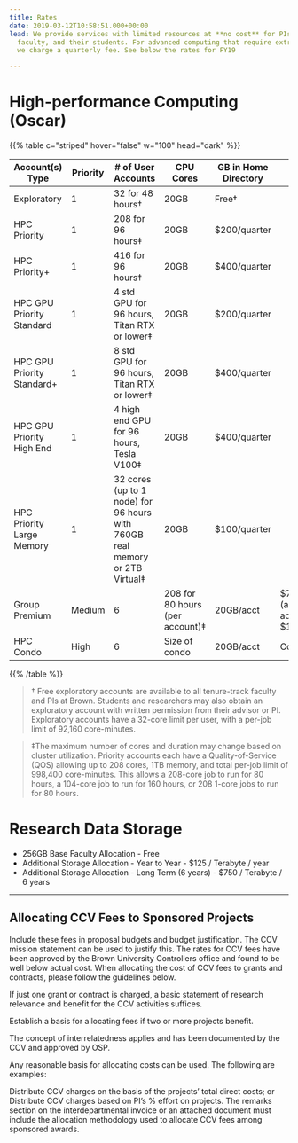 ```yaml
---
title: Rates
date: 2019-03-12T10:58:51.000+00:00
lead: We provide services with limited resources at **no cost** for PIs, tenure-track
  faculty, and their students. For advanced computing that require extra resources,
  we charge a quarterly fee. See below the rates for FY19

---
```

# High-performance Computing (Oscar)

{{% table c="striped" hover="false" w="100" head="dark" %}}

| Account(s) Type | Priority | # of User Accounts | CPU Cores | GB in	Home Directory | Cost |
| --- | --- | --- | --- | --- | --- |
| Exploratory | 1 | 32 for 48 hours† | 20GB | Free† |
| HPC Priority | 1 | 208 for 96 hours‡ | 20GB | $200/quarter |
| HPC Priority+ | 1 | 416 for 96 hours‡ | 20GB | $400/quarter |
| HPC GPU Priority Standard | 1 | 4 std GPU for 96 hours, Titan RTX or lower‡ | 20GB | $200/quarter |
| HPC GPU Priority Standard+ | 1 | 8 std GPU for 96 hours, Titan RTX or lower‡ | 20GB | $400/quarter |
| HPC GPU Priority High End | 1 | 4 high end GPU for 96 hours, Tesla V100‡ | 20GB | $400/quarter |
| HPC Priority Large Memory | 1 | 32 cores (up to 1 node) for 96 hours with 760GB real memory or 2TB Virtual‡ | 20GB | $100/quarter |
| Group Premium | Medium | 6 | 208 for 80 hours (per account)‡ | 20GB/acct | $750/quarter (additional accounts $150/quarter) |
| HPC Condo | High | 6 | Size of condo | 20GB/acct | Contact us |

{{% /table %}}

> † Free exploratory accounts are available to all tenure-track faculty and PIs at Brown. Students and researchers may also obtain an exploratory account with written permission from their advisor or PI. Exploratory accounts have a 32-core limit per user, with a per-job limit of 92,160 core-minutes.

> ‡The maximum number of cores and duration may change based on cluster utilization. Priority accounts each have a Quality-of-Service (QOS) allowing up to 208 cores, 1TB memory, and total per-job limit of 998,400 core-minutes. This allows a 208-core job to run for 80 hours, a 104-core job to run for 160 hours, or 208 1-core jobs to run for 80 hours.

# Research Data Storage

* 256GB Base Faculty Allocation - Free
* Additional Storage Allocation - Year to Year - $125 / Terabyte / year
* Additional Storage Allocation - Long Term (6 years) - $750 / Terabyte / 6 years

***

## Allocating CCV Fees to Sponsored Projects

Include these fees in proposal budgets and budget justification. The CCV mission statement can be used to justify this. The rates for CCV fees have been approved by the Brown University Controllers office and found to be well below actual cost. When allocating the cost of CCV fees to grants and contracts, please follow the guidelines below.

If just one grant or contract is charged, a basic statement of research relevance and benefit for the CCV activities suffices.

Establish a basis for allocating fees if two or more projects benefit.

The concept of interrelatedness applies and has been documented by the CCV and approved by OSP.

Any reasonable basis for allocating costs can be used. The following are examples:

Distribute CCV charges on the basis of the projects’ total direct costs; or
Distribute CCV charges based on PI’s % effort on projects.
The remarks section on the interdepartmental invoice or an attached document must include the allocation methodology used to allocate CCV fees among sponsored awards.
